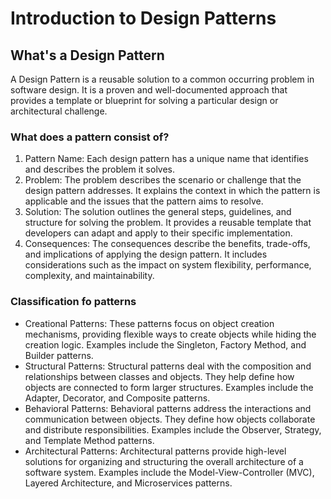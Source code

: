 # Introduction to Design Patterns

## What's a Design Pattern

A Design Pattern is a reusable solution to a common occurring problem in software design. It is a proven and well-documented approach that provides a template or blueprint for solving a particular design or architectural challenge.

### What does a pattern consist of?

1. Pattern Name: Each design pattern has a unique name that identifies and describes the problem it solves.
2. Problem: The problem describes the scenario or challenge that the design pattern addresses. It explains the context in which the pattern is applicable and the issues that the pattern aims to resolve.
3. Solution: The solution outlines the general steps, guidelines, and structure for solving the problem. It provides a reusable template that developers can adapt and apply to their specific implementation.
4. Consequences: The consequences describe the benefits, trade-offs, and implications of applying the design pattern. It includes considerations such as the impact on system flexibility, performance, complexity, and maintainability.

### Classification fo patterns

- Creational Patterns: These patterns focus on object creation mechanisms, providing flexible ways to create objects while hiding the creation logic. Examples include the Singleton, Factory Method, and Builder patterns.
- Structural Patterns: Structural patterns deal with the composition and relationships between classes and objects. They help define how objects are connected to form larger structures. Examples include the Adapter, Decorator, and Composite patterns.
- Behavioral Patterns: Behavioral patterns address the interactions and communication between objects. They define how objects collaborate and distribute responsibilities. Examples include the Observer, Strategy, and Template Method patterns.
- Architectural Patterns: Architectural patterns provide high-level solutions for organizing and structuring the overall architecture of a software system. Examples include the Model-View-Controller (MVC), Layered Architecture, and Microservices patterns.
